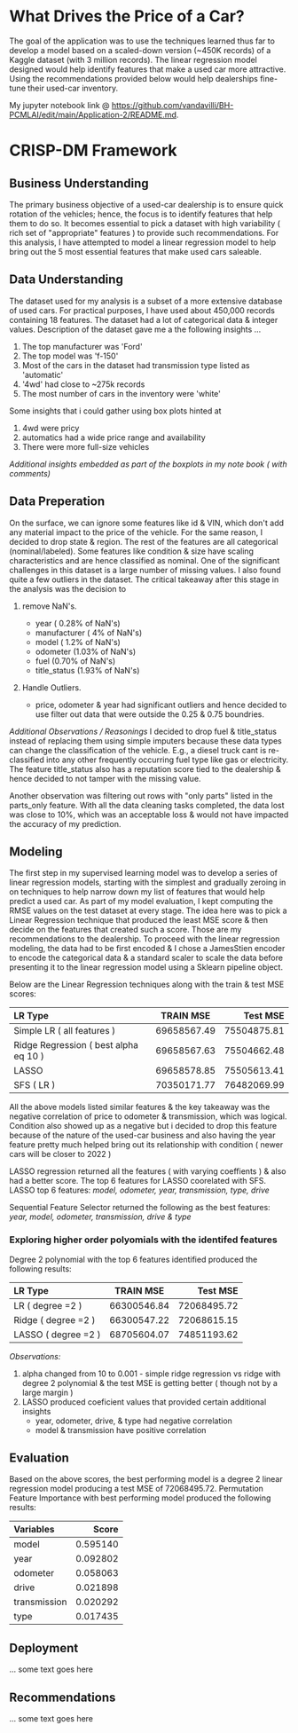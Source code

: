 # What Drives the Price of a Car?
The goal of the application was to use the techniques learned thus far to develop a model based on a scaled-down version (~450K records) of a Kaggle dataset (with 3 million records). The linear regression model designed would help identify features that make a used car more attractive. Using the recommendations provided below would help dealerships fine-tune their used-car inventory.

My jupyter notebook link @ https://github.com/vandavilli/BH-PCMLAI/edit/main/Application-2/README.md.

# CRISP-DM Framework

## Business Understanding
The primary business objective of a  used-car dealership is to ensure quick rotation of the vehicles; hence, the focus is to identify features that help them to do so. It becomes essential to pick a dataset with high variability ( rich set of "appropriate" features ) to provide such recommendations. For this analysis, I have attempted to model a linear regression model to help bring out the 5 most essential features that make used cars saleable. 

## Data Understanding
The dataset used for my analysis is a subset of a more extensive database of used cars. For practical purposes, I have used about 450,000 records containing 18 features. The dataset had a lot of categorical data & integer values. Description of the dataset gave me a the following insights ...
1. The top manufacturer was 'Ford'
2. The top model was 'f-150'
3. Most of the cars in the dataset had transmission type listed as 'automatic'
4. '4wd' had close to ~275k records
5. The most number of cars in the inventory were 'white'

Some insights that i could gather using box plots hinted at
1. 4wd were pricy
2. automatics had a wide price range and availability
3. There were more full-size vehicles

_Additional insights embedded as part of the boxplots in my note book ( with comments)_

## Data Preperation
On the surface, we can ignore some features like id & VIN, which don't add any material impact to the price of the vehicle. For the same reason, I decided to drop state & region. The rest of the features are all categorical (nominal/labeled). Some features like condition & size have scaling characteristics and are hence classified as nominal. One of the significant challenges in this dataset is a large number of missing values. I also found quite a few outliers in the dataset. The critical takeaway after this stage in the analysis was the decision to 
1. remove NaN's. 
   - year ( 0.28% of NaN's)
   - manufacturer ( 4% of NaN's)
   - model ( 1.2% of NaN's)
   - odometer (1.03% of NaN's)
   - fuel (0.70% of NaN's)
   - title_status (1.93% of NaN's)

2. Handle Outliers.
   - price, odometer & year had significant outliers and hence decided to use filter out data that were outside the 0.25 & 0.75 boundries. 

_Additional Observations / Reasonings_
I decided to drop fuel & title_status instead of replacing them using simple imputers because these data types can change the classification of the vehicle. E.g., a diesel truck cant is re-classified into any other frequently occurring fuel type like gas or electricity. The feature title_status also has a reputation score tied to the dealership & hence decided to not tamper with the missing value. 

Another observation was filtering out rows with "only parts" listed in the parts_only feature. With all the data cleaning tasks completed, the data lost was close to 10%, which was an acceptable loss & would not have impacted the accuracy of my prediction.

## Modeling
The first step in my supervised learning model was to develop a series of linear regression models, starting with the simplest and gradually zeroing in on techniques to help narrow down my list of features that would help predict a used car. As part of my model evaluation, I kept computing the RMSE values on the test dataset at every stage. The idea here was to pick a Linear Regression technique that produced the least MSE score & then decide on the features that created such a score. Those are my recommendations to the dealership. To proceed with the linear regression modeling, the data had to be first encoded & I chose a JamesStien encoder to encode the categorical data & a standard scaler to scale the data before presenting it to the linear regression model using a Sklearn pipeline object. 

Below are the Linear Regression techniques along with the train & test MSE scores:

| LR Type     | TRAIN MSE | Test MSE     |
| :---        |    :----:   |          ---: |
| Simple LR ( all features )      | 69658567.49       | 75504875.81   |
| Ridge Regression ( best alpha eq 10 )   | 69658567.63        | 75504662.48      |
| LASSO    | 69658578.85        | 75505613.41      |
| SFS ( LR )   | 70350171.77        | 76482069.99      |

All the above models listed similar features & the key takeaway was the negative correlation of price to odometer & transmission, which was logical. Condition also showed up as a negative but i decided to drop this feature because of the nature of the used-car business and also having the year feature pretty much helped bring out its relationship with condition ( newer cars will be closer to 2022 ) 

LASSO regression returned all the features ( with varying coeffients ) & also had a better score. The top 6 features for LASSO coorelated with SFS.
LASSO top 6 features:
_model, odometer, year, transmission, type, drive_

Sequential Feature Selector returned the following as the best features:
_year, model, odometer, transmission, drive & type_

### Exploring higher order polyomials with the identifed features

Degree 2 polynomial with the top 6 features identified produced the following results:

| LR Type     | TRAIN MSE | Test MSE     |
| :---        |    :----:   |          ---: |
| LR ( degree =2 )  | 66300546.84        | 72068495.72      |
| Ridge ( degree =2 )    | 66300547.22        | 72068615.15      |
| LASSO ( degree =2 )    | 68705604.07        | 74851193.62     |

_Observations:_
1. alpha changed from 10 to 0.001 - simple ridge regression vs ridge with degree 2 polynomial & the test MSE is getting better ( though not by a large margin )
2. LASSO produced coeficient values that provided certain additional insights 
   - year, odometer, drive, & type had negative correlation
   - model & transmission have positive correlation

## Evaluation
Based on the above scores, the best performing model is a degree 2 linear regression model producing a test MSE of 72068495.72. Permutation Feature Importance with best performing model produced the following results:

| Variables     | Score | 
| :---        |    ----:   |
| model  | 0.595140        |
| year    | 0.092802        | 
| odometer    | 0.058063        | 
| drive    | 0.021898        | 
| transmission    | 0.020292        | 
| type    | 0.017435        | 



## Deployment
... some text goes here

## Recommendations
... some text goes here
